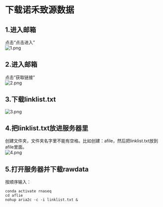 # 下载诺禾致源数据  

## 1.进入邮箱  
点击“点击进入”  
![1.png](https://github.com/y741269430/Download-rawdata/blob/main/1.png)  

## 2.进入邮箱   
点击“获取链接”  
![2.png](https://github.com/y741269430/Download-rawdata/blob/main/2.png)  

## 3.下载linklist.txt    
![3.png](https://github.com/y741269430/Download-rawdata/blob/main/3.png)  

## 4.把linklist.txt放进服务器里    
创建文件夹，文件夹名字里不能有空格。比如创建：afile，然后把linklist.txt放到afile里面。  
![4.png](https://github.com/y741269430/Download-rawdata/blob/main/4.png)  

## 5.打开服务器并下载rawdata  
按顺序输入：  

    conda activate rnaseq
    cd aflie
    nohup aria2c -c -i linklist.txt &

